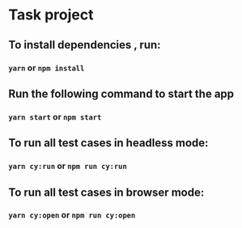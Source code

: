 # Task project

## To install dependencies , run:

### `yarn` or `npm install`

## Run the following command to start the app

### `yarn start` or `npm start`

## To run all test cases in headless mode:

### `yarn cy:run` or `npm run cy:run`

## To run all test cases in browser mode:

### `yarn cy:open` or `npm run cy:open`
